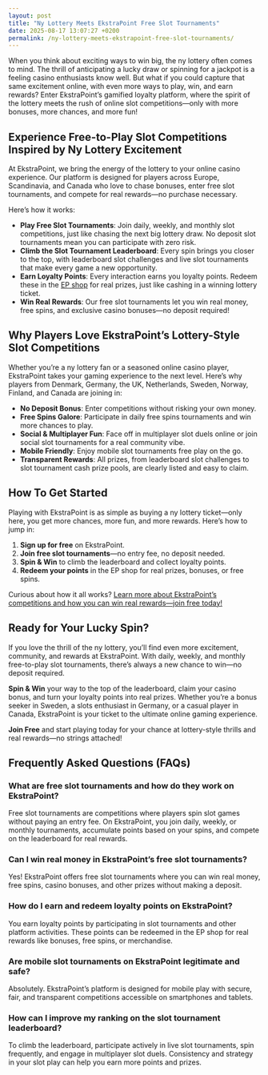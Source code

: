 ```yaml
---
layout: post
title: "Ny Lottery Meets EkstraPoint Free Slot Tournaments"
date: 2025-08-17 13:07:27 +0200
permalink: /ny-lottery-meets-ekstrapoint-free-slot-tournaments/
---
```

When you think about exciting ways to win big, the ny lottery often comes to mind. The thrill of anticipating a lucky draw or spinning for a jackpot is a feeling casino enthusiasts know well. But what if you could capture that same excitement online, with even more ways to play, win, and earn rewards? Enter EkstraPoint’s gamified loyalty platform, where the spirit of the lottery meets the rush of online slot competitions—only with more bonuses, more chances, and more fun!

## Experience Free-to-Play Slot Competitions Inspired by Ny Lottery Excitement

At EkstraPoint, we bring the energy of the lottery to your online casino experience. Our platform is designed for players across Europe, Scandinavia, and Canada who love to chase bonuses, enter free slot tournaments, and compete for real rewards—no purchase necessary.

Here’s how it works:

- **Play Free Slot Tournaments**: Join daily, weekly, and monthly slot competitions, just like chasing the next big lottery draw. No deposit slot tournaments mean you can participate with zero risk.
- **Climb the Slot Tournament Leaderboard**: Every spin brings you closer to the top, with leaderboard slot challenges and live slot tournaments that make every game a new opportunity.
- **Earn Loyalty Points**: Every interaction earns you loyalty points. Redeem these in the [EP shop](https://ekstrapoint.com/shop) for real prizes, just like cashing in a winning lottery ticket.
- **Win Real Rewards**: Our free slot tournaments let you win real money, free spins, and exclusive casino bonuses—no deposit required!

## Why Players Love EkstraPoint’s Lottery-Style Slot Competitions

Whether you’re a ny lottery fan or a seasoned online casino player, EkstraPoint takes your gaming experience to the next level. Here’s why players from Denmark, Germany, the UK, Netherlands, Sweden, Norway, Finland, and Canada are joining in:

- **No Deposit Bonus**: Enter competitions without risking your own money.
- **Free Spins Galore**: Participate in daily free spins tournaments and win more chances to play.
- **Social & Multiplayer Fun**: Face off in multiplayer slot duels online or join social slot tournaments for a real community vibe.
- **Mobile Friendly**: Enjoy mobile slot tournaments free play on the go.
- **Transparent Rewards**: All prizes, from leaderboard slot challenges to slot tournament cash prize pools, are clearly listed and easy to claim.

## How To Get Started

Playing with EkstraPoint is as simple as buying a ny lottery ticket—only here, you get more chances, more fun, and more rewards. Here’s how to jump in:

1. **Sign up for free** on EkstraPoint.
2. **Join free slot tournaments**—no entry fee, no deposit needed.
3. **Spin & Win** to climb the leaderboard and collect loyalty points.
4. **Redeem your points** in the EP shop for real prizes, bonuses, or free spins.

Curious about how it all works? [Learn more about EkstraPoint’s competitions and how you can win real rewards—join free today!](https://ekstrapoint.com/competitions)

## Ready for Your Lucky Spin?

If you love the thrill of the ny lottery, you’ll find even more excitement, community, and rewards at EkstraPoint. With daily, weekly, and monthly free-to-play slot tournaments, there’s always a new chance to win—no deposit required. 

**Spin & Win** your way to the top of the leaderboard, claim your casino bonus, and turn your loyalty points into real prizes. Whether you’re a bonus seeker in Sweden, a slots enthusiast in Germany, or a casual player in Canada, EkstraPoint is your ticket to the ultimate online gaming experience.

**Join Free** and start playing today for your chance at lottery-style thrills and real rewards—no strings attached!

## Frequently Asked Questions (FAQs)

### What are free slot tournaments and how do they work on EkstraPoint?  
Free slot tournaments are competitions where players spin slot games without paying an entry fee. On EkstraPoint, you join daily, weekly, or monthly tournaments, accumulate points based on your spins, and compete on the leaderboard for real rewards.

### Can I win real money in EkstraPoint’s free slot tournaments?  
Yes! EkstraPoint offers free slot tournaments where you can win real money, free spins, casino bonuses, and other prizes without making a deposit.

### How do I earn and redeem loyalty points on EkstraPoint?  
You earn loyalty points by participating in slot tournaments and other platform activities. These points can be redeemed in the EP shop for real rewards like bonuses, free spins, or merchandise.

### Are mobile slot tournaments on EkstraPoint legitimate and safe?  
Absolutely. EkstraPoint’s platform is designed for mobile play with secure, fair, and transparent competitions accessible on smartphones and tablets.

### How can I improve my ranking on the slot tournament leaderboard?  
To climb the leaderboard, participate actively in live slot tournaments, spin frequently, and engage in multiplayer slot duels. Consistency and strategy in your slot play can help you earn more points and prizes.

<script type="application/ld+json">
{
  "@context": "https://schema.org",
  "@type": "BlogPosting",
  "headline": "Ny Lottery Meets EkstraPoint Free Slot Tournaments",
  "description": "Discover how EkstraPoint combines the excitement of the ny lottery with free-to-play slot tournaments offering no deposit bonuses, free spins, and real rewards for online casino players in Europe and Canada.",
  "author": {
    "@type": "Person",
    "name": "EkstraPoint"
  },
  "publisher": {
    "@type": "Person",
    "name": "EkstraPoint"
  },
  "mainEntityOfPage": {
    "@type": "WebPage",
    "@id": "https://ekstrapoint.com/blog/ny-lottery-meets-ekstrapoint-free-slot-tournaments"
  },
  "datePublished": "2024-06-01",
  "dateModified": "2024-06-01",
  "inLanguage": "en",
  "keywords": "casino bonus, no deposit bonus, free spins, online casino reviews, Ekstrapoint, free to play, free slot tournaments, free slots tournaments, slot competitions, online slot tournaments, free-to-play slot tournaments, slot tournament leaderboard, daily slot tournaments, weekly slot tournaments, monthly slot tournaments, no deposit slot tournament, live slot tournaments, social slot tournaments, free spins tournaments, slot duels competition, leaderboard slot challenge, free slot tournaments win real money, daily free spins tournament, multiplayer slot duels online, free casino slot competitions no entry fee, mobile slot tournaments free play, free slot leaderboard races"
}
</script>

<script type="application/ld+json">
{
  "@context": "https://schema.org",
  "@type": "FAQPage",
  "mainEntity": [
    {
      "@type": "Question",
      "name": "What are free slot tournaments and how do they work on EkstraPoint?",
      "acceptedAnswer": {
        "@type": "Answer",
        "text": "Free slot tournaments are competitions where players spin slot games without paying an entry fee. On EkstraPoint, you join daily, weekly, or monthly tournaments, accumulate points based on your spins, and compete on the leaderboard for real rewards."
      }
    },
    {
      "@type": "Question",
      "name": "Can I win real money in EkstraPoint’s free slot tournaments?",
      "acceptedAnswer": {
        "@type": "Answer",
        "text": "Yes! EkstraPoint offers free slot tournaments where you can win real money, free spins, casino bonuses, and other prizes without making a deposit."
      }
    },
    {
      "@type": "Question",
      "name": "How do I earn and redeem loyalty points on EkstraPoint?",
      "acceptedAnswer": {
        "@type": "Answer",
        "text": "You earn loyalty points by participating in slot tournaments and other platform activities. These points can be redeemed in the EP shop for real rewards like bonuses, free spins, or merchandise."
      }
    },
    {
      "@type": "Question",
      "name": "Are mobile slot tournaments on EkstraPoint legitimate and safe?",
      "acceptedAnswer": {
        "@type": "Answer",
        "text": "Absolutely. EkstraPoint’s platform is designed for mobile play with secure, fair, and transparent competitions accessible on smartphones and tablets."
      }
    },
    {
      "@type": "Question",
      "name": "How can I improve my ranking on the slot tournament leaderboard?",
      "acceptedAnswer": {
        "@type": "Answer",
        "text": "To climb the leaderboard, participate actively in live slot tournaments, spin frequently, and engage in multiplayer slot duels. Consistency and strategy in your slot play can help you earn more points and prizes."
      }
    }
  ]
}
</script>